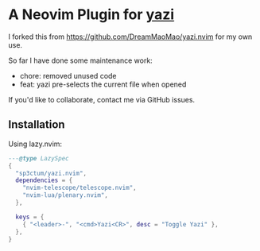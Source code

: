 # A Neovim Plugin for [yazi](https://github.com/sxyazi/yazi.git)

I forked this from <https://github.com/DreamMaoMao/yazi.nvim> for my own use.

So far I have done some maintenance work:

- chore: removed unused code
- feat: yazi pre-selects the current file when opened

If you'd like to collaborate, contact me via GitHub issues.

## Installation

Using lazy.nvim:

```lua
---@type LazySpec
{
  "sp3ctum/yazi.nvim",
  dependencies = {
    "nvim-telescope/telescope.nvim",
    "nvim-lua/plenary.nvim",
  },

  keys = {
    { "<leader>-", "<cmd>Yazi<CR>", desc = "Toggle Yazi" },
  },
}
```
